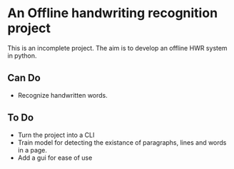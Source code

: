 # An Offline handwriting recognition project
This is an incomplete project. The aim is to develop an offline HWR system in python.

## Can Do
- Recognize handwritten words. 

## To Do
- Turn the project into a CLI
- Train model for detecting the existance of paragraphs, lines and words in a page. 
- Add a gui for ease of use
 
